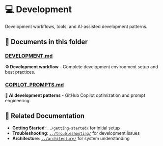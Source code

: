 # 💻 Development

Development workflows, tools, and AI-assisted development patterns.

## 📖 Documents in this folder

### [DEVELOPMENT.md](DEVELOPMENT.md)

**⚙️ Development workflow** - Complete development environment setup and best practices.

### [COPILOT_PROMPTS.md](COPILOT_PROMPTS.md)

**🤖 AI development patterns** - GitHub Copilot optimization and prompt engineering.

## 🔗 Related Documentation

- **Getting Started**: [`../getting-started/`](../getting-started/) for initial setup
- **Troubleshooting**: [`../troubleshooting/`](../troubleshooting/) for development issues
- **Architecture**: [`../architecture/`](../architecture/) for system understanding
